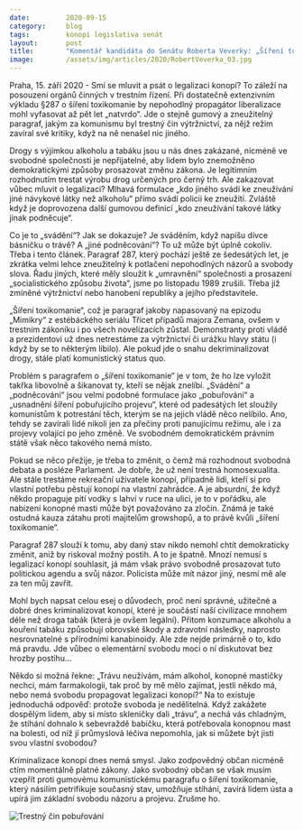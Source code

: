 ```yaml
---
date:         2020-09-15
category:     blog
tags:         konopí legislativa senát
layout:       post
title:        "Komentář kandidáta do Senátu Roberta Veverky: „Šíření toxikomanie“ je gumový bolševický paragraf, zrušme ho!"
image:        /assets/img/articles/2020/RobertVeverka_03.jpg
---
```



Praha, 15. září 2020 - Smí se mluvit a psát o legalizaci konopí? To záleží na posouzení orgánů činných v trestním řízení. Při dostatečně extenzivním výkladu §287 o šíření toxikomanie by nepohodlný propagátor liberalizace mohl vyfasovat až pět let „natvrdo“. Jde o stejně gumový a zneužitelný paragraf, jakým za komunismu byl trestný čin výtržnictví, za nějž režim zavíral své kritiky, když na ně nenašel nic jiného.

Drogy s výjimkou alkoholu a tabáku jsou u nás dnes zakázané, nicméně ve svobodné společnosti je nepřijatelné, aby lidem bylo znemožněno demokratickými způsoby prosazovat změnu zákona. Je legitimním rozhodnutím trestat výrobu drog určených pro černý trh. Ale zakazovat vůbec mluvit o legalizaci? Mlhavá formulace „kdo jiného svádí ke zneužívání jiné návykové látky než alkoholu“ přímo svádí policii ke zneužití. Zvláště když je doprovozena další gumovou definicí „kdo zneužívání takové látky jinak podněcuje“.

 

Co je to „svádění“? Jak se dokazuje? Je sváděním, když napíšu dívce básničku o trávě? A „jiné podněcování“? To už může být úplně cokoliv. Třeba i tento článek. Paragraf 287, který pochází ještě ze šedesátých let, je zkrátka velmi lehce zneužitelný k potlačení nepohodlných názorů a svobody slova. Řadu jiných, které měly sloužit k „umravnění“ společnosti a prosazení „socialistického způsobu života“, jsme po listopadu 1989 zrušili. Třeba již zmíněné výtržnictví nebo hanobení republiky a jejího představitele.

 

„Šíření toxikomanie“, což je paragraf jakoby napasovaný na epizodu „Mimikry“ z estébáckého seriálu Třicet případů majora Zemana, ovšem v trestním zákoníku i po všech novelizacích zůstal. Demonstranty proti vládě a prezidentovi už dnes netrestáme za výtržnictví či urážku hlavy státu (i když by se to některým líbilo). Ale pokud jde o snahu dekriminalizovat drogy, stále platí komunistický status quo.



Problém s paragrafem o „šíření toxikomanie“ je v tom, že ho lze vyložit takřka libovolně a šikanovat ty, kteří se nějak znelíbí. „Svádění“ a „podněcování“ jsou velmi podobné formulace jako „pobuřování“ a „usnadnění šíření pobuřujícího projevu“, které od padesátých let sloužily komunistům k potrestání těch, kterým se na jejich vládě něco nelíbilo. Ano, tehdy se zavírali lidé nikoli jen za přečiny proti panujícímu režimu, ale i za projevy volající po jeho změně. Ve svobodném demokratickém právním státě však něco takového nemá místo.

 

Pokud se něco přežije, je třeba to změnit, o čemž má rozhodnout svobodná debata a posléze Parlament. Je dobře, že už není trestná homosexualita. Ale stále trestáme rekreační uživatele konopí, případně lidi, kteří si pro vlastní potřebu pěstují konopí na vlastní zahrádce. A je absurdní, že když někdo propaguje pití vodky s lahví v ruce na ulici, je to v pořádku, ale nabízení konopné masti může být považováno za zločin. Známá je také ostudná kauza zátahu proti majitelům growshopů, a to právě kvůli „šíření toxikomanie“. 

 

Paragraf 287 slouží k tomu, aby daný stav nikdo nemohl chtít demokraticky změnit, aniž by riskoval možný postih. A to je špatně. Mnozí nemusí s legalizací konopí souhlasit, já mám však právo svobodně prosazovat tuto politickou agendu a svůj názor. Policista může mít názor jiný, nesmí mě ale za ten můj zavřít.

 

Mohl bych napsat celou esej o důvodech, proč není správné, užitečné a dobré dnes kriminalizovat konopí, které je součástí naší civilizace mnohem déle než droga tabák (která je ovšem legální). Přitom konzumace alkoholu a kouření tabáku způsobují obrovské škody a zdravotní následky, naprosto nesrovnatelné s přírodními kanabinoidy. Ale zde nejde primárně o to, kdo má pravdu. Jde vůbec o elementární svobodu moci o ní diskutovat bez hrozby postihu…

 

Někdo si možná řekne: „Trávu neužívám, mám alkohol, konopné mastičky nechci, mám farmakologii, tak proč by mě mělo zajímat, jestli někdo má, nebo nemá svobodu propagovat legalizaci konopí?“ Na to existuje jednoduchá odpověď: protože svoboda je nedělitelná. Když zakážete dospělým lidem, aby si místo skleničky dali „trávu“, a nechá vás chladným, že stíhání dohnalo k sebevraždě babičku, která potřebovala konopnou mast na bolesti, od níž jí průmyslová léčiva nepomohla, jak si můžete být jisti svou vlastní svobodou?

 

Kriminalizace konopí dnes nemá smysl. Jako zodpovědný občan nicméně ctím momentálně platné zákony. Jako svobodný občan se však musím vzepřít proti gumovému komunistickému paragrafu o šíření toxikomanie, který násilím petrifikuje současný stav, umožňuje stíhání, zavírá lidem ústa a upírá jim základní svobodu názoru a projevu. Zrušme ho.

![Trestný čin pobuřování](https://pirati.cz/assets/img/articles/2020/tc_poburovani-stb.jpg)
